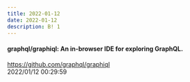 ```yaml
---
title: 2022-01-12
date: 2022-01-12
description: B! 1
---
```


#### graphql/graphiql: An in-browser IDE for exploring GraphQL.
https://github.com/graphql/graphiql<br>
2022/01/12 00:29:59<br>


